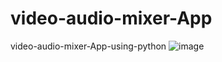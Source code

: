 # video-audio-mixer-App
video-audio-mixer-App-using-python
![image](https://github.com/user-attachments/assets/4da7a0bd-61d4-4539-8822-b5ec4d394a20)
